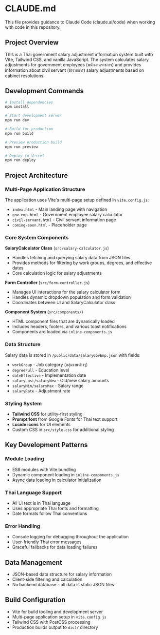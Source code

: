 # CLAUDE.md

This file provides guidance to Claude Code (claude.ai/code) when working with code in this repository.

## Project Overview

This is a Thai government salary adjustment information system built with Vite, Tailwind CSS, and vanilla JavaScript. The system calculates salary adjustments for government employees (พนักงานราชการ) and provides information about civil servant (ข้าราชการ) salary adjustments based on cabinet resolutions.

## Development Commands

```bash
# Install dependencies
npm install

# Start development server
npm run dev

# Build for production
npm run build

# Preview production build
npm run preview

# Deploy to Vercel
npm run deploy
```

## Project Architecture

### Multi-Page Application Structure
The application uses Vite's multi-page setup defined in `vite.config.js`:
- `index.html` - Main landing page with navigation
- `gov-emp.html` - Government employee salary calculator
- `civil-servant.html` - Civil servant information page
- `coming-soon.html` - Placeholder page

### Core System Components

**SalaryCalculator Class** (`src/salary-calculator.js`)
- Handles fetching and querying salary data from JSON files
- Provides methods for filtering by work groups, degrees, and effective dates
- Core calculation logic for salary adjustments

**Form Controller** (`src/form-controller.js`)
- Manages UI interactions for the salary calculator form
- Handles dynamic dropdown population and form validation
- Coordinates between UI and SalaryCalculator class

**Component System** (`src/components/`)
- HTML component files that are dynamically loaded
- Includes headers, footers, and various toast notifications
- Components are loaded via `inline-components.js`

### Data Structure
Salary data is stored in `/public/data/salaryGovEmp.json` with fields:
- `workGroup` - Job category (กลุ่มงานต่างๆ)
- `degreeFull` - Education level
- `dateEffective` - Implementation date
- `salaryLast/salaryNew` - Old/new salary amounts
- `salaryMin/salaryMax` - Salary range
- `salaryRate` - Adjustment rate

### Styling System
- **Tailwind CSS** for utility-first styling
- **Prompt font** from Google Fonts for Thai text support
- **Lucide icons** for UI elements
- Custom CSS in `src/style.css` for additional styling

## Key Development Patterns

### Module Loading
- ES6 modules with Vite bundling
- Dynamic component loading in `inline-components.js`
- Async data loading in calculator initialization

### Thai Language Support
- All UI text is in Thai language
- Uses appropriate Thai fonts and formatting
- Date formats follow Thai conventions

### Error Handling
- Console logging for debugging throughout the application
- User-friendly Thai error messages
- Graceful fallbacks for data loading failures

## Data Management
- JSON-based data structure for salary information
- Client-side filtering and calculation
- No backend database - all data is static JSON files

## Build Configuration
- Vite for build tooling and development server
- Multi-page application setup in `vite.config.js`
- Tailwind CSS with PostCSS processing
- Production builds output to `dist/` directory